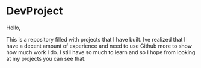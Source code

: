 # DevProject

Hello, 

  This is a repository filled with projects that I have built. Ive realized that I have a decent amount of experience and need to
  use Github more to show how much work I do. I still have so much to learn and so I hope from looking at my projects you can see that.
